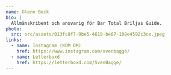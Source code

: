 ```yaml
---
name: Glenn Beck
bio: |
  Allmänskribent och ansvarig för Bar Total Briljas Guide.
photo:
  src: src/assets/013fc8f7-9be5-4619-be67-108e4592c3ce.jpeg
links:
  - name: Instagram (KOM DM)
    href: https://www.instagram.com/svenbagge/
  - name: Letterboxd
    href: https://letterboxd.com/SvenBagge/
---
```

